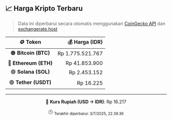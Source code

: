 

<!-- HARGA_KRIPTO -->
## 📈 Harga Kripto Terbaru

> Data ini diperbarui secara otomatis menggunakan [CoinGecko API](https://www.coingecko.com/) dan [exchangerate.host](https://exchangerate.host/)

<div align="center">

| 🪙 Token | 💰 Harga (IDR) |
|:------:|---------------:|
| 🟠 **Bitcoin (BTC)**   | Rp 1.775.521.767 |
| 🔵 **Ethereum (ETH)**  | Rp 41.853.900 |
| 🟣 **Solana (SOL)**    | Rp 2.453.152 |
| 🟢 **Tether (USDT)**   | Rp 16.225 |

---

💱 **Kurs Rupiah (USD → IDR)**: Rp 16.217

🕒 <sub>Terakhir diperbarui: 3/7/2025, 22.39.36</sub>

</div>
<!-- /HARGA_KRIPTO -->